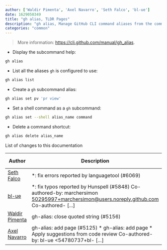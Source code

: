 ```yaml
---
author: ['Waldir Pimenta', 'Axel Navarro', 'Seth Falco', 'bl-ue']
date: 1629050349
title: "gh alias, TLDR Pages"
description: "gh alias, Manage GitHub CLI command aliases from the command-line."
categories: "common"
---
```

> More information: <https://cli.github.com/manual/gh_alias>.

- Display the subcommand help:

```bash
gh alias
```

- List all the aliases `gh` is configured to use:

```bash
gh alias list
```

- Create a `gh` subcommand alias:

```bash
gh alias set pv 'pr view'
```

- Set a shell command as a `gh` subcommand:

```bash
gh alias set --shell alias_name command
```

- Delete a command shortcut:

```bash
gh alias delete alias_name
```
List of changes to this documentation


Author | Description | ISO 8601 Date | GitHub link
------|-----|-----|-----
[Seth Falco](mailto:seth@falco.fun) | *: fix errors reported by languagetool (#6069) | 2021-08-15T19:59:09 | [3e4c519004a4](https://github.com/tldr-pages/tldr/commit/3e4c519004a471c861cdc609fd7239ee3355671c)
[bl-ue](mailto:54780737+bl-ue@users.noreply.github.com) | *: fix typos reported by Hunspell (#5848) Co-authored-by: marchersimon <50295997+marchersimon@users.noreply.github.com> Co-authored- [...] | 2021-05-20T22:13:41 | [8ebd171d6f00](https://github.com/tldr-pages/tldr/commit/8ebd171d6f001698709fefc02b1fd5cc9f3a99c4)
[Waldir Pimenta](mailto:waldyrious@gmail.com) | gh-alias: close quoted string (#5156) | 2021-01-17T18:55:43 | [d1b86208a1b7](https://github.com/tldr-pages/tldr/commit/d1b86208a1b7243d796569373f3954d191858225)
[Axel Navarro](mailto:navarroaxel@gmail.com) | gh-alias: add page (#5125) * gh-alias: add page * Apply suggestions from code review Co-authored-by: bl-ue <54780737+bl- [...] | 2021-01-10T14:53:18 | [39cc9373a2e9](https://github.com/tldr-pages/tldr/commit/39cc9373a2e9a0e5790145d4dbed4a911512b9ea)

